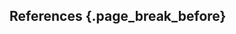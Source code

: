 ## References {.page_break_before}

<!-- Explicitly insert bibliography here -->
<div id="refs"></div>

<!-- Define citation tags below -->
[@tag:Park2020_distancing]: url:https://github.com/parksw3/Korea-analysis/blob/master/v1/korea.pdf
[@WHO-China-report-2020-02-28]: https://www.who.int/publications/i/item/report-of-the-who-china-joint-mission-on-coronavirus-disease-2019-(covid-19)

<!-- Individual sections that have been published as preprints or journal manuscripts -->
[@individual-pathogenesis]: arxiv:2102.01521
[@individual-nutraceuticals]: arxiv:2102.02250
